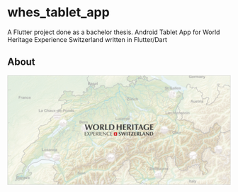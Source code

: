 # whes_tablet_app

A Flutter project done as a bachelor thesis. Android Tablet App for World Heritage Experience Switzerland written in Flutter/Dart

## About
![Screenshot](Header_Google.png)


